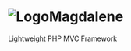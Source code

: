 ![Logo](https://dl.dropboxusercontent.com/u/61233232/magdalene_logo100.png)Magdalene
=========

Lightweight PHP MVC Framework
